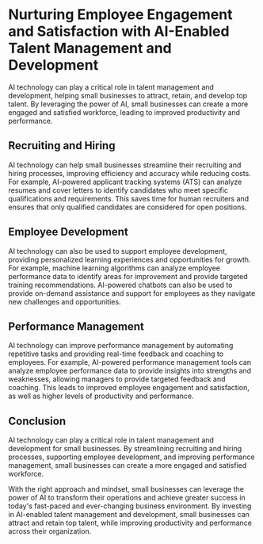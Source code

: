Nurturing Employee Engagement and Satisfaction with AI-Enabled Talent Management and Development
============================================================================================================================================================

AI technology can play a critical role in talent management and development, helping small businesses to attract, retain, and develop top talent. By leveraging the power of AI, small businesses can create a more engaged and satisfied workforce, leading to improved productivity and performance.

Recruiting and Hiring
---------------------

AI technology can help small businesses streamline their recruiting and hiring processes, improving efficiency and accuracy while reducing costs. For example, AI-powered applicant tracking systems (ATS) can analyze resumes and cover letters to identify candidates who meet specific qualifications and requirements. This saves time for human recruiters and ensures that only qualified candidates are considered for open positions.

Employee Development
--------------------

AI technology can also be used to support employee development, providing personalized learning experiences and opportunities for growth. For example, machine learning algorithms can analyze employee performance data to identify areas for improvement and provide targeted training recommendations. AI-powered chatbots can also be used to provide on-demand assistance and support for employees as they navigate new challenges and opportunities.

Performance Management
----------------------

AI technology can improve performance management by automating repetitive tasks and providing real-time feedback and coaching to employees. For example, AI-powered performance management tools can analyze employee performance data to provide insights into strengths and weaknesses, allowing managers to provide targeted feedback and coaching. This leads to improved employee engagement and satisfaction, as well as higher levels of productivity and performance.

Conclusion
----------

AI technology can play a critical role in talent management and development for small businesses. By streamlining recruiting and hiring processes, supporting employee development, and improving performance management, small businesses can create a more engaged and satisfied workforce.

With the right approach and mindset, small businesses can leverage the power of AI to transform their operations and achieve greater success in today's fast-paced and ever-changing business environment. By investing in AI-enabled talent management and development, small businesses can attract and retain top talent, while improving productivity and performance across their organization.
